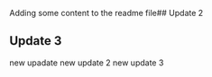 Adding some content to the readme file## Update 2
## Update 3
new upadate
new update 2
new update 3

